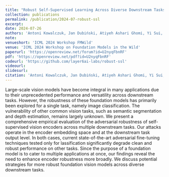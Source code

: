 ```yaml
---
title: "Robust Self-Supervised Learning Across Diverse Downstream Tasks"
collection: publications
permalink: /publication/2024-07-robust-ssl
excerpt: 
date: 2024-07-26
authors: 'Antoni Kowalczuk, Jan Dubiński, Atiyeh Ashari Ghomi, Yi Sui, George Stein, Jiapeng Wu, <b>Jesse C. Cresswell</b>, Franziska Boenisch, Adam Dziedzic'
note:
venueshort: 'ICML 2024 Workshop FMWild'
venue: 'ICML 2024 Workshop on Foundation Models in the Wild'
paperurl: 'https://openreview.net/forum?id=U2nyqFbnRF'
pdf: 'https://openreview.net/pdf?id=U2nyqFbnRF'
codeurl: 'https://github.com/layer6ai-labs/robust-ssl'
videourl:
slidesurl:
citation: 'Antoni Kowalczuk, Jan Dubiński, Atiyeh Ashari Ghomi, Yi Sui, George Stein, Jiapeng Wu, Jesse C. Cresswell, Franziska Boenisch, Adam Dziedzic. Robust Self-Supervised Learning Across Diverse Downstream Tasks. ICML 2024 Workshop on Foundation Models in the Wild'
---
```

Large-scale vision models have become integral in many applications due to their unprecedented performance and versatility across downstream tasks. However, the robustness of these foundation models has primarily been explored for a single task, namely image classification. The vulnerability of other common vision tasks, such as semantic segmentation and depth estimation, remains largely unknown. We present a comprehensive empirical evaluation of the adversarial robustness of self-supervised vision encoders across multiple downstream tasks. Our attacks operate in the encoder embedding space and at the downstream task output level. In both cases, current state-of-the-art adversarial fine-tuning techniques tested only for  lassification significantly degrade clean and robust performance on other tasks. Since the purpose of a foundation model is to cater to multiple applications at once, our findings reveal the need to enhance encoder robustness more broadly. We discuss potential strategies for more robust foundation vision models across diverse downstream tasks.